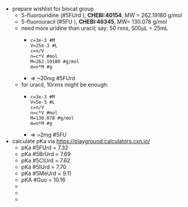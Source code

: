 - prepare wishlist for biocat group
	- 5-fluorouridine (#5FUrd ), **CHEBI:40154**, MW = 262.19180 g/mol
	- 5-fluorouracil (#5FU ), **CHEBI:46345**, MW= 130.078 g/mol
	- need more uridine than uracil; say: 50 rxns, 500µL = 25mL
		- ```calc
		  c=3e-3 #M
		  V=25e-3 #L
		  c=n/V
		  n=c*V #mol
		  M=262.19180 #g/mol
		  m=n*M #g
		  ```
		- => ~20mg #5FUrd
	- for uracil, 10rxns might be enough:
		- ```calc
		  c=3e-3 #M
		  V=5e-3 #L
		  c=n/V
		  n=c*V #mol
		  M=130.078 #g/mol
		  m=n*M #g
		  ```
		- => ~2mg #5FU
- calculate pKa via https://playground.calculators.cxn.io/
	- pKa #5FUrd = 7.32
	- pKa #5BrUrd = 7.69
	- pKa #5ClUrd = 7.62
	- pKa #5IUrd = 7.70
	- pKa #5MeUrd = 9.11
	- pKA #Guo = 10.16
	-
	-
	-